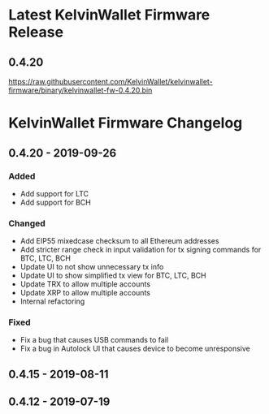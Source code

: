 # Latest KelvinWallet Firmware Release

## 0.4.20
https://raw.githubusercontent.com/KelvinWallet/kelvinwallet-firmware/binary/kelvinwallet-fw-0.4.20.bin

# KelvinWallet Firmware Changelog

## 0.4.20 - 2019-09-26
### Added
- Add support for LTC
- Add support for BCH
### Changed
- Add EIP55 mixedcase checksum to all Ethereum addresses
- Add stricter range check in input validation for tx signing commands for BTC, LTC, BCH
- Update UI to not show unnecessary tx info
- Update UI to show simplified tx view for BTC, LTC, BCH
- Update TRX to allow multiple accounts
- Update XRP to allow multiple accounts
- Internal refactoring
### Fixed
- Fix a bug that causes USB commands to fail
- Fix a bug in Autolock UI that causes device to become unresponsive

## 0.4.15 - 2019-08-11

## 0.4.12 - 2019-07-19

